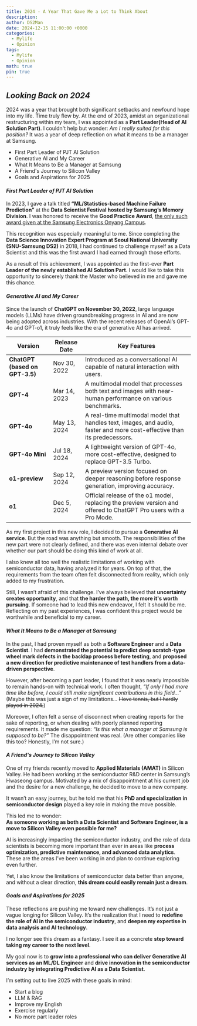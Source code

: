 ```yaml
---
title: 2024 - A Year That Gave Me a Lot to Think About
description: 
author: DS2Man
date: 2024-12-15 11:00:00 +0000
categories:
  - Mylife
  - Opinion
tags:
  - Mylife
  - Opinion
math: true
pin: true
---
```


## *Looking Back on 2024*

2024 was a year that brought both significant setbacks and newfound hope into my life. Time truly flew by. At the end of 2023, amidst an organizational restructuring within my team, I was appointed as a **Part Leader(Head of AI Solution Part)**. I couldn't help but wonder: _Am I really suited for this position?_ It was a year of deep reflection on what it means to be a manager at Samsung.

- First Part Leader of PJT AI Solution
- Generative AI and My Career
- What It Means to Be a Manager at Samsung
- A Friend's Journey to Silicon Valley
- Goals and Aspirations for 2025

#### *First Part Leader of PJT AI Solution*

In 2023, I gave a talk titled **“ML/Statistics-based Machine Failure Prediction”** at the **Data Scientist Festival hosted by Samsung’s Memory Division**. I was honored to receive the **Good Practice Award**, <ins>the only such award given at the Samsung Electronics Onyang Campus</ins>.

This recognition was especially meaningful to me. Since completing the **Data Science Innovation Expert Program at Seoul National University (SNU-Samsung DS2)** in 2018, I had continued to challenge myself as a Data Scientist and this was the first award I had earned through those efforts.

As a result of this achievement, I was appointed as the first-ever **Part Leader of the newly established AI Solution Part**. I would like to take this opportunity to sincerely thank the Master who believed in me and gave me this chance.

#### *Generative AI and My Career*

Since the launch of **ChatGPT on November 30, 2022**, large language models (LLMs) have driven groundbreaking progress in AI and are now being adopted across industries. With the recent releases of OpenAI’s GPT-4o and GPT-o1, it truly feels like the era of generative AI has arrived.

|**Version**|**Release Date**|**Key Features**|
|---|---|---|
|**ChatGPT (based on GPT-3.5)**|Nov 30, 2022|Introduced as a conversational AI capable of natural interaction with users.|
|**GPT-4**|Mar 14, 2023|A multimodal model that processes both text and images with near-human performance on various benchmarks.|
|**GPT-4o**|May 13, 2024|A real-time multimodal model that handles text, images, and audio, faster and more cost-effective than its predecessors.|
|**GPT-4o Mini**|Jul 18, 2024|A lightweight version of GPT-4o, more cost-effective, designed to replace GPT-3.5 Turbo.|
|**o1-preview**|Sep 12, 2024|A preview version focused on deeper reasoning before response generation, improving accuracy.|
|**o1**|Dec 5, 2024|Official release of the o1 model, replacing the preview version and offered to ChatGPT Pro users with a Pro Mode.|

As my first project in this new role, I decided to pursue a **Generative AI service**. But the road was anything but smooth. The responsibilities of the new part were not clearly defined, and there was even internal debate over whether our part should be doing this kind of work at all.

I also knew all too well the realistic limitations of working with semiconductor data, having analyzed it for years. On top of that, the requirements from the team often felt disconnected from reality, which only added to my frustration.

Still, I wasn’t afraid of this challenge. I’ve always believed that **uncertainty creates opportunity**, and that **the harder the path, the more it's worth pursuing**. If someone had to lead this new endeavor, I felt it should be me. Reflecting on my past experiences, I was confident this project would be worthwhile and beneficial to my career.

#### *What It Means to Be a Manager at Samsung*

In the past, I had proven myself as both a **Software Engineer** and a **Data Scientist**. I had **demonstrated the potential to predict deep scratch-type wheel mark defects in the backlap process before testing**, and **proposed a new direction for predictive maintenance of test handlers from a data-driven perspective**.

However, after becoming a part leader, I found that it was nearly impossible to remain hands-on with technical work. I often thought, _“If only I had more time like before, I could still make significant contributions in this field...”_ (Maybe this was just a sign of my limitations... ~~I love tennis, but I hardly played in 2024.~~)

Moreover, I often felt a sense of disconnect when creating reports for the sake of reporting, or when dealing with poorly planned reporting requirements. It made me question: _“Is this what a manager at Samsung is supposed to be?”_ The disappointment was real. (Are other companies like this too? Honestly, I’m not sure.)

#### *A Friend's Journey to Silicon Valley*

One of my friends recently moved to **Applied Materials (AMAT)** in Silicon Valley. He had been working at the semiconductor R&D center in Samsung’s Hwaseong campus. Motivated by a mix of disappointment at his current job and the desire for a new challenge, he decided to move to a new company.

It wasn’t an easy journey, but he told me that his **PhD and specialization in semiconductor design** played a key role in making the move possible.

This led me to wonder:  
**As someone working as both a Data Scientist and Software Engineer, is a move to Silicon Valley even possible for me?**

AI is increasingly impacting the semiconductor industry, and the role of data scientists is becoming more important than ever in areas like **process optimization, predictive maintenance, and advanced data analytics**. These are the areas I’ve been working in and plan to continue exploring even further.

Yet, I also know the limitations of semiconductor data better than anyone, and without a clear direction, **this dream could easily remain just a dream**.

#### *Goals and Aspirations for 2025*

These reflections are pushing me toward new challenges. It’s not just a vague longing for Silicon Valley. It’s the realization that I need to **redefine the role of AI in the semiconductor industry**, and **deepen my expertise in data analysis and AI technology**.

I no longer see this dream as a fantasy. I see it as a concrete **step toward taking my career to the next level**.

My goal now is to **grow into a professional who can deliver Generative AI services as an ML/DL Engineer** and **drive innovation in the semiconductor industry by integrating Predictive AI as a Data Scientist**.

I’m setting out to live 2025 with these goals in mind:

- Start a blog    
- LLM & RAG    
- Improve my English    
- Exercise regularly    
- No more part leader roles